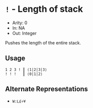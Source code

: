 # `!` - Length of stack

- Arity: 0
- In: NA
- Out: Integer

Pushes the length of the entire stack.

## Usage

```
1 2 3 ! ║ ⟨1|2|3|3⟩
! ! !   ║ ⟨0|1|2⟩
```

## Alternate Representations

- `W:L£÷¥`
